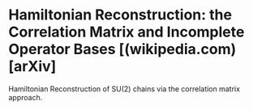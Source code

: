# Hamiltonian Reconstruction: the Correlation Matrix and Incomplete Operator Bases [(wikipedia.com)[arXiv]
Hamiltonian Reconstruction of SU(2) chains via the correlation matrix approach. 

